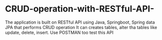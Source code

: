 # CRUD-operation-with-RESTful-API-
The application is built on RESTful API using Java, Springboot, Spring data JPA that performs CRUD operation It can creates tables, alter tha tables like update, delete, insert.
Use POSTMAN too test this API
